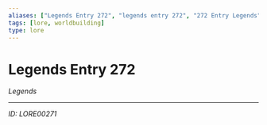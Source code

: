 ```yaml
---
aliases: ["Legends Entry 272", "legends entry 272", "272 Entry Legends"]
tags: [lore, worldbuilding]
type: lore
---
```


# Legends Entry 272

*Legends*

---
*ID: LORE00271*